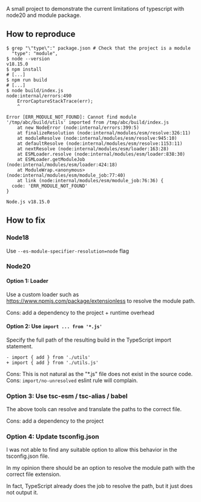 A small project to demonstrate the current limitations of typescript with node20 and module package.

## How to reproduce

```shell
$ grep "\"type\":" package.json # Check that the project is a module
  "type": "module",
$ node --version
v18.15.0
$ npm install
# [...]
$ npm run build
# [...]
$ node build/index.js 
node:internal/errors:490
    ErrorCaptureStackTrace(err);
    ^

Error [ERR_MODULE_NOT_FOUND]: Cannot find module '/tmp/abc/build/utils' imported from /tmp/abc/build/index.js
    at new NodeError (node:internal/errors:399:5)
    at finalizeResolution (node:internal/modules/esm/resolve:326:11)
    at moduleResolve (node:internal/modules/esm/resolve:945:10)
    at defaultResolve (node:internal/modules/esm/resolve:1153:11)
    at nextResolve (node:internal/modules/esm/loader:163:28)
    at ESMLoader.resolve (node:internal/modules/esm/loader:838:30)
    at ESMLoader.getModuleJob (node:internal/modules/esm/loader:424:18)
    at ModuleWrap.<anonymous> (node:internal/modules/esm/module_job:77:40)
    at link (node:internal/modules/esm/module_job:76:36) {
  code: 'ERR_MODULE_NOT_FOUND'
}

Node.js v18.15.0
```

## How to fix

### Node18

Use `--es-module-specifier-resolution=node` flag

### Node20

#### Option 1: Loader

Use a custom loader such as https://www.npmjs.com/package/extensionless to resolve the module path.

Cons: add a dependency to the project + runtime overhead

#### Option 2: Use `import ... from '*.js'`

Specify the full path of the resulting build in the TypeScript import statement.
```diff,javascript
- import { add } from './utils'
+ import { add } from './utils.js'
```

Cons: This is not natural as the "*.js" file does not exist in the source code.
Cons: `import/no-unresolved` eslint rule will complain.

### Option 3: Use tsc-esm / tsc-alias / babel

The above tools can resolve and translate the paths to the correct file.

Cons: add a dependency to the project

### Option 4: Update tsconfig.json

I was not able to find any suitable option to allow this behavior in the tsconfig.json file.

In my opinion there should be an option to resolve the module path with the correct file extension.

In fact, TypeScript already does the job to resolve the path, but it just does not output it.
